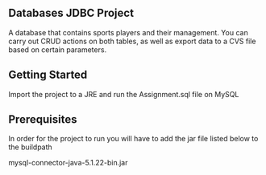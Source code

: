 Databases JDBC Project 
-----------------------------------------------------------------------------------------------
A database that contains sports players and their management. You can carry out CRUD actions on 
both tables, as well as export data to a CVS file based on certain parameters.

Getting Started
-----------------------------------------------------------------------------------------------
Import the project to a JRE and run the Assignment.sql file on MySQL

Prerequisites
-----------------------------------------------------------------------------------------------
In order for the project to run you will have to add the jar file listed below to the buildpath

mysql-connector-java-5.1.22-bin.jar
